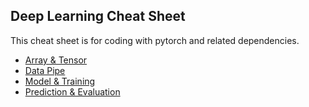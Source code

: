 ## Deep Learning Cheat Sheet
This cheat sheet is for coding with pytorch and related dependencies.
- [Array & Tensor](https://github.com/XM-WANG/self_restraint/blob/main/cheatsheet/cheatsheet_tensor.md)
- [Data Pipe](https://github.com/XM-WANG/self_restraint/blob/main/cheatsheet/cheatsheet_datapipe.md)
- [Model & Training](https://github.com/XM-WANG/self_restraint/blob/main/cheatsheet/cheatsheet_model_training.md)
- [Prediction & Evaluation](https://github.com/XM-WANG/self_restraint/blob/main/cheatsheet/cheatsheet_pred_eval.md)
